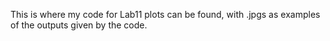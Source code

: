 This is where my code for Lab11 plots can be found, with .jpgs as examples of the outputs given by the code.
